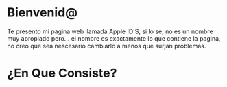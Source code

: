 # Bienvenid@

Te presento mi pagina web llamada Apple ID'S, si lo se, no es un nombre muy apropiado pero... el nombre es exactamente lo que contiene la pagina, no creo que sea nescesario cambiarlo a menos que surjan problemas.

# ¿En Que Consiste?

